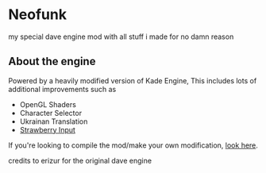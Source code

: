 # Neofunk
my special dave engine mod with all stuff i made for no damn reason

## About the engine
Powered by a heavily modified version of Kade Engine, This includes lots of additional improvements such as
- OpenGL Shaders
- Character Selector
- Ukrainan Translation
- [Strawberry Input](https://github.com/benjaminpants/Funkin-Strawberry)

If you're looking to compile the mod/make your own modification, [look here](Modding.md).

credits to erizur for the original dave engine

